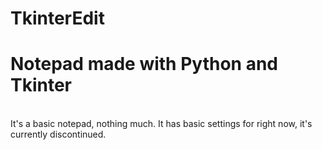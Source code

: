 # TkinterEdit
<h1>Notepad made with Python and Tkinter</h1>
<br>
It's a basic notepad, nothing much. It has basic settings for right now, it's currently discontinued.

